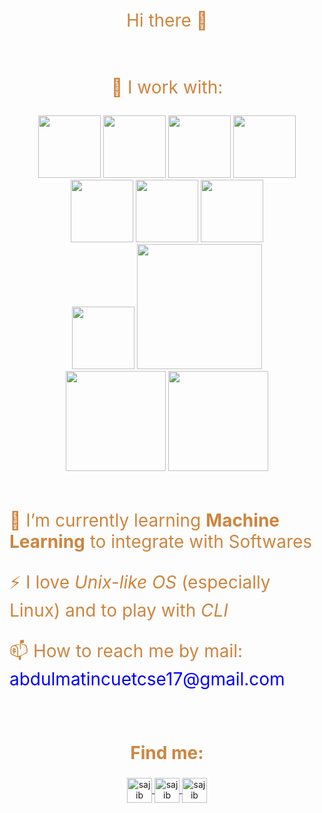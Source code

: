 <p align="center" style="font-size:200%;color: peru"> Hi there 👋</p>

<br>
<p align="center" style="font-size:200%; color: peru"> 🔭 I work with:</p>
<p align="center">
  <img src="https://i.pinimg.com/originals/e9/cd/86/e9cd862edd43a52271dbafc3d906b856.gif" width="100" height="100">
  <img src="https://servreality.com/wp-content/uploads/2020/07/C.gif" width="100" height="100" />
  <img src="https://media3.giphy.com/media/ln7z2eWriiQAllfVcn/200w.webp" width="100" >
  
  <img src="https://thumbs.gfycat.com/InconsequentialMenacingBrocketdeer-size_restricted.gif" height="100" width="100">
 <img src="https://i.giphy.com/media/eNAsjO55tPbgaor7ma/200w.webp" width="100">
  <!-- <img src="https://media3.giphy.com/media/kdFc8fubgS31b8DsVu/giphy.webp" width="100"> -->
  <img src="https://i.giphy.com/media/KzJkzjggfGN5Py6nkT/200.webp" width="100">
  <img src="https://i.giphy.com/media/IdyAQJVN2kVPNUrojM/200.webp" width="100">
  
  <br>
 <img src="https://www.techsbiz.com/main/images/home/WebRTC22.gif" widht="100" height="100">
  <img color="white" src="https://i.giphy.com/media/PjJ1cLHqLEveXysGDB/200.webp" width="200">
  
  <br>
  
  <img  height=160 src="https://github-readme-stats.vercel.app/api?username=shiponcs&count_private=true&bg_color=FFA500&text_color=191970&title_color=ffff&hide=stars&custom_title=GitHub%20Statistics"/>
<img height=160 src="https://github-readme-stats.vercel.app/api/top-langs/?username=shiponcs&layout=compact&theme=highcontrast&bg_color=FFA500&&text_color=19197&title_color=ffff"/>
</p>
<br>
<p style="font-size:200%; color: peru">🌱 I’m currently learning <b>Machine Learning</b> to integrate with Softwares</p>
<p style="font-size:200%; color: peru">⚡ I love <i>Unix-like OS</i> (especially Linux) and to play with <i>CLI</i> </p>
<p style="font-size:200%; color: peru">📫 How to reach me by mail: <span style="color:blue"> abdulmatincuetcse17@gmail.com<span></p>
<br>
<h2 align="center" style="font-size:200%; color: peru">Find me:</h2>

<p align="center">
  <a href="https://www.linkedin.com/in/abdul-matin-98b757168/" target="blank">
    <img align="center" src="https://img.icons8.com/color/48/000000/linkedin-circled.png" alt="sajib khan" height="40" width="40" />
  </a>
  <a href="https://stackoverflow.com/users/9857078/mateen?tab=profile" target="blank">
    <img align="center" src="https://img.icons8.com/color/48/000000/stackoverflow.png" alt="sajib khan" height="40" width="40" />
  </a>
  <a href="https://twitter.com/nmatinm" target="blank">
    <img align="center" src="https://img.icons8.com/nolan/64/twitter.png" alt="sajib khan" height="40" width="40" />
  </a>
  
</p>

<!--
**shiponcs/shiponcs** is a ✨ _special_ ✨ repository because its `README.md` (this file) appears on your GitHub profile.

Here are some ideas to get you started:

- 🔭 I’m currently working on ...
- 🌱 I’m currently learning ...
- 👯 I’m looking to collaborate on ...
- 🤔 I’m looking for help with ...
- 💬 Ask me about ...
- 📫 How to reach me: ...
- 😄 Pronouns: ...
- ⚡ Fun fact: ...
-->
